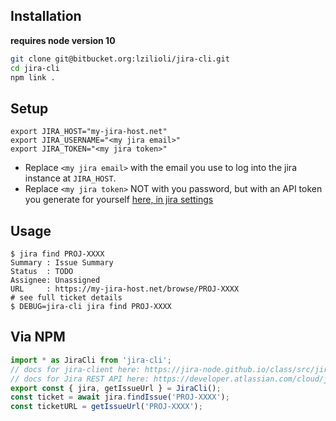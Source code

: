 
## Installation

**requires node version 10**

```bash
git clone git@bitbucket.org:lzilioli/jira-cli.git
cd jira-cli
npm link .
```

## Setup

```
export JIRA_HOST="my-jira-host.net"
export JIRA_USERNAME="<my jira email>"
export JIRA_TOKEN="<my jira token>"
```

- Replace `<my jira email>` with the email you use to log into the jira instance at `JIRA_HOST`.
- Replace `<my jira token>` NOT with you password, but  with an API token you generate for yourself
[here, in jira settings](https://id.atlassian.com/manage-profile/security/api-tokens)

## Usage

```
$ jira find PROJ-XXXX
Summary : Issue Summary
Status  : TODO
Assignee: Unassigned
URL     : https://my-jira-host.net/browse/PROJ-XXXX
# see full ticket details
$ DEBUG=jira-cli jira find PROJ-XXXX
```

## Via NPM

```typescript
import * as JiraCli from 'jira-cli';
// docs for jira-client here: https://jira-node.github.io/class/src/jira.js~JiraApi.html
// docs for Jira REST API here: https://developer.atlassian.com/cloud/jira/platform/rest/v3/
export const { jira, getIssueUrl } = JiraCli();
const ticket = await jira.findIssue('PROJ-XXXX');
const ticketURL = getIssueUrl('PROJ-XXXX');
```

